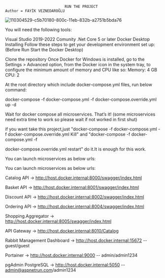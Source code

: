                                RUN THE PROJECT                           Author = FAYİK VEZNEDAROĞLU


![110304529-c5b70180-800c-11eb-832b-a2751b5bda76](https://user-images.githubusercontent.com/108293938/203602001-cdf6df99-6a02-4da0-8898-bc76fbe59829.png)

You will need the following tools:

Visual Studio 2019-2022 Comunity 
.Net Core 5 or later
Docker Desktop
Installing
Follow these steps to get your development environment set up: (Before Run Start the Docker Desktop)

Clone the repository
Once Docker for Windows is installed, go to the Settings > Advanced option, from the Docker icon in the system tray, to configure the minimum amount of memory and CPU like so:
Memory: 4 GB
CPU: 2

At the root directory which include docker-compose.yml files, run below command:

docker-compose -f docker-compose.yml -f docker-compose.override.yml up -d

Wait for docker compose all microservices. That’s it! (some microservices need extra time to work so please wait if not worked in first shut)

if you want take this project,just "docker-compose -f docker-compose.yml -f docker-compose.override.yml Kill" and "docker-compose -f docker-compose.yml -f 

docker-compose.override.yml restart" do it.It is enough for this work.

You can launch microservices as below urls:

You can launch microservices as below urls:

Catalog API -> http://host.docker.internal:8000/swagger/index.html

Basket API -> http://host.docker.internal:8001/swagger/index.html

Discount API -> http://host.docker.internal:8002/swagger/index.html

Ordering API -> http://host.docker.internal:8004/swagger/index.html

Shopping.Aggregator -> http://host.docker.internal:8005/swagger/index.html

API Gateway -> http://host.docker.internal:8010/Catalog

Rabbit Management Dashboard -> http://host.docker.internal:15672 -- guest/guest

Portainer -> http://host.docker.internal:9000 -- admin/admin1234

pgAdmin PostgreSQL -> http://host.docker.internal:5050 -- admin@aspnetrun.com/admin1234





